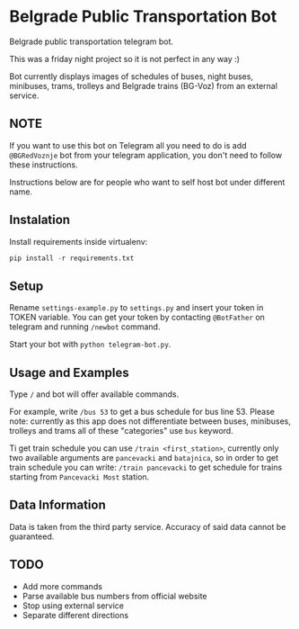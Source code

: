 # Belgrade Public Transportation Bot

Belgrade public transportation telegram bot. 

This was a friday night project so it is not perfect in any way :)

Bot currently displays images of schedules of buses, night buses, minibuses, 
trams, trolleys and Belgrade trains (BG-Voz) from an external service.

## NOTE
If you want to use this bot on Telegram all you need to do is add `@BGRedVoznje` bot
from your telegram application, you don't need to follow these instructions.

Instructions below are for people who want to self host bot under different name.

## Instalation
Install requirements inside virtualenv:
```python
pip install -r requirements.txt 
```

## Setup
Rename `settings-example.py` to `settings.py` and insert your token in TOKEN variable.
You can get your token by contacting `@BotFather` on telegram and running `/newbot` command.

Start your bot with `python telegram-bot.py`.

## Usage and Examples
Type `/` and bot will offer available commands.

For example, write `/bus 53` to get a bus schedule for bus line 53. Please note: currently
as this app does not differentiate between buses, minibuses, trolleys and trams all of these
"categories" use `bus` keyword.

Ti get train schedule you can use `/train <first_station>`, currently only two available
arguments are `pancevacki` and `batajnica`, so in order to get train schedule you can write:
`/train pancevacki` to get schedule for trains starting from `Pancevacki Most` station.

## Data Information
Data is taken from the third party service. Accuracy of said data cannot be guaranteed. 

## TODO
* Add more commands
* Parse available bus numbers from official website
* Stop using external service
* Separate different directions
